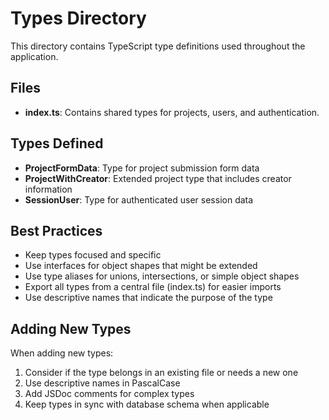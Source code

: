 # Types Directory

This directory contains TypeScript type definitions used throughout the application.

## Files

- **index.ts**: Contains shared types for projects, users, and authentication.

## Types Defined

- **ProjectFormData**: Type for project submission form data
- **ProjectWithCreator**: Extended project type that includes creator information
- **SessionUser**: Type for authenticated user session data

## Best Practices

- Keep types focused and specific
- Use interfaces for object shapes that might be extended
- Use type aliases for unions, intersections, or simple object shapes
- Export all types from a central file (index.ts) for easier imports
- Use descriptive names that indicate the purpose of the type

## Adding New Types

When adding new types:

1. Consider if the type belongs in an existing file or needs a new one
2. Use descriptive names in PascalCase
3. Add JSDoc comments for complex types
4. Keep types in sync with database schema when applicable
